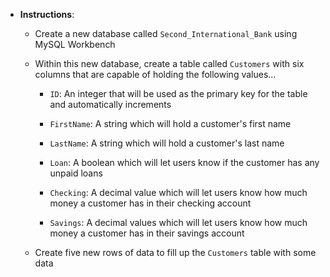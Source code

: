* **Instructions**:

    * Create a new database called `Second_International_Bank` using MySQL Workbench

    * Within this new database, create a table called `Customers` with six columns that are capable of holding the following values...

        * `ID`: An integer that will be used as the primary key for the table and automatically increments

        * `FirstName`: A string which will hold a customer's first name

        * `LastName`: A string which will hold a customer's last name

        * `Loan`: A boolean which will let users know if the customer has any unpaid loans

        * `Checking`: A decimal value which will let users know how much money a customer has in their checking account

        * `Savings`: A decimal values which will let users know how much money a customer has in their savings account

    * Create five new rows of data to fill up the `Customers` table with some data